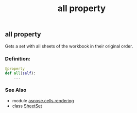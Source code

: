 ﻿---
title: all property
second_title: Aspose.Cells for Python via .NET API References
description: 
type: docs
weight: 30
url: /aspose.cells.rendering/sheetset/all/
is_root: false
---

## all property


Gets a set with all sheets of the workbook in their original order.
### Definition:
```python
@property
def all(self):
    ...
```

### See Also
* module [aspose.cells.rendering](../../)
* class [SheetSet](/cells/python-net/aspose.cells.rendering/sheetset)
